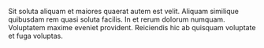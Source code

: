 Sit soluta aliquam et maiores quaerat autem est velit. Aliquam similique quibusdam rem quasi soluta facilis. In et rerum dolorum numquam. Voluptatem maxime eveniet provident. Reiciendis hic ab quisquam voluptate et fuga voluptas.